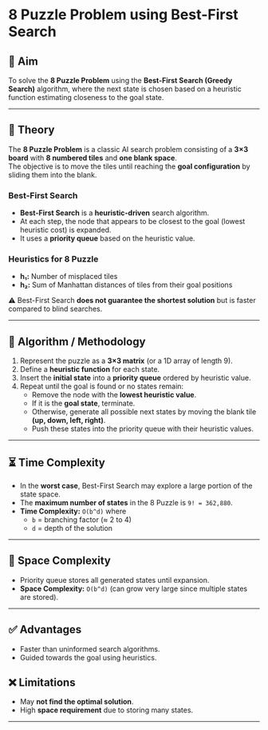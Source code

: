 # 8 Puzzle Problem using Best-First Search

## 🎯 Aim
To solve the **8 Puzzle Problem** using the **Best-First Search (Greedy Search)** algorithm, where the next state is chosen based on a heuristic function estimating closeness to the goal state.

---

## 📖 Theory
The **8 Puzzle Problem** is a classic AI search problem consisting of a **3×3 board** with **8 numbered tiles** and **one blank space**.  
The objective is to move the tiles until reaching the **goal configuration** by sliding them into the blank.

### Best-First Search
- **Best-First Search** is a **heuristic-driven** search algorithm.  
- At each step, the node that appears to be closest to the goal (lowest heuristic cost) is expanded.  
- It uses a **priority queue** based on the heuristic value.  

### Heuristics for 8 Puzzle
- **h₁:** Number of misplaced tiles  
- **h₂:** Sum of Manhattan distances of tiles from their goal positions  

⚠️ Best-First Search **does not guarantee the shortest solution** but is faster compared to blind searches.

---

## 📝 Algorithm / Methodology
1. Represent the puzzle as a **3×3 matrix** (or a 1D array of length 9).  
2. Define a **heuristic function** for each state.  
3. Insert the **initial state** into a **priority queue** ordered by heuristic value.  
4. Repeat until the goal is found or no states remain:
   - Remove the node with the **lowest heuristic value**.  
   - If it is the **goal state**, terminate.  
   - Otherwise, generate all possible next states by moving the blank tile **(up, down, left, right)**.  
   - Push these states into the priority queue with their heuristic values.  

---

## ⏳ Time Complexity
- In the **worst case**, Best-First Search may explore a large portion of the state space.  
- The **maximum number of states** in the 8 Puzzle is `9! = 362,880`.  
- **Time Complexity:** `O(b^d)` where  
  - `b` = branching factor (≈ 2 to 4)  
  - `d` = depth of the solution  

---

## 💾 Space Complexity
- Priority queue stores all generated states until expansion.  
- **Space Complexity:** `O(b^d)` (can grow very large since multiple states are stored).  

---

## ✅ Advantages
- Faster than uninformed search algorithms.  
- Guided towards the goal using heuristics.  

## ❌ Limitations
- May **not find the optimal solution**.  
- High **space requirement** due to storing many states.  

---